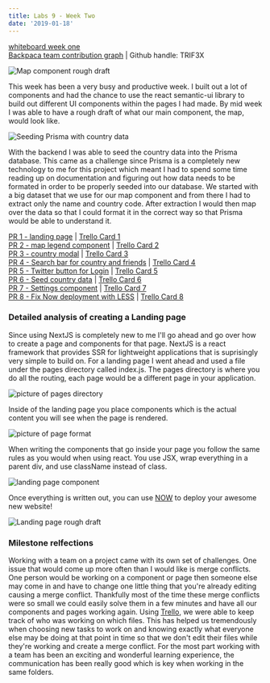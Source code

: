 ```yaml
---
title: Labs 9 - Week Two
date: '2019-01-18'
---
```


[whiteboard week one](https://www.youtube.com/watch?v=CE9HS2gNtcA&feature=youtu.be) <br>
[Backpaca team contribution graph](https://github.com/Lambda-School-Labs/labs9-map-scratcher) | Github handle: TRIF3X

![Map component rough draft](/sample.PNG)

This week has been a very busy and productive week. I built out a lot of components and had the chance to use the react semantic-ui library to build out different UI components within the pages I had made. By mid week I was able to have a rough draft of what our main component, the map, would look like. 

![Seeding Prisma with country data](/databaseSeed.PNG)

With the backend I was able to seed the country data into the Prisma database. This came as a challenge since Prisma is a completely new technology to me for this project which meant I had to spend some time reading up on documentation and figuring out how data needs to be formated in order to be properly seeded into our database. We started with a big dataset that we use for our map component and from there I had to extract only the name and country code. After extraction I would then map over the data so that I could format it in the correct way so that Prisma would be able to understand it.

[PR 1 - landing page](https://github.com/Lambda-School-Labs/labs9-map-scratcher/pull/63) | [Trello Card 1](https://trello.com/c/ed8ndJbN/83-landing-page-rough-draft-for-a-presentable-landing-page) <br>
[PR 2 - map legend component](https://github.com/Lambda-School-Labs/labs9-map-scratcher/pull/50) | [Trello Card 2](https://trello.com/c/wV5kaFFj/62-map-view-map-legend-component) <br>
[PR 3 - country modal](https://github.com/Lambda-School-Labs/labs9-map-scratcher/pull/48) | [Trello Card 3](https://trello.com/c/HSoTllXh/78-country-modal-create-country-modal) <br>
[PR 4 - Search bar for country and friends](https://github.com/Lambda-School-Labs/labs9-map-scratcher/pull/40) | [Trello Card 4](https://trello.com/c/oJeFXanf/59-map-view-dropdown-of-friends-component) <br>
[PR 5 - Twitter button for Login](https://github.com/Lambda-School-Labs/labs9-map-scratcher/pull/31) | [Trello Card 5](https://trello.com/c/8pZ8iERY/52-twiiter-button-for-login-screen) <br>
[PR 6 - Seed country data](https://github.com/Lambda-School-Labs/labs9-map-scratcher/pull/42) | [Trello Card 6](https://trello.com/c/3Nc1FKej/21-seed-data) <br>
[PR 7 - Settings component](https://github.com/Lambda-School-Labs/labs9-map-scratcher/pull/16) | [Trello Card 7](https://trello.com/c/eV6EyffB/30-settings-component) <br>
[PR 8 - Fix Now deployment with LESS](https://github.com/Lambda-School-Labs/labs9-map-scratcher/pull/58) | [Trello Card 8](https://trello.com/c/tmwTEvYo/85-fix-now-deployment-with-less) <br>

### Detailed analysis of creating a Landing page

Since using NextJS is completely new to me I'll go ahead and go over how to create a page and components for that page. NextJS is a react framework that provides SSR for lightweight applications that is suprisingly very simple to build on. For a landing page I went ahead and used a file under the pages directory called index.js. The pages directory is where you do all the routing, each page would be a different page in your application.

![picture of pages directory](/pages.PNG)

Inside of the landing page you place components which is the actual content you will see when the page is rendered.

![picture of page format](/landing.PNG)

When writing the components that go inside your page you follow the same rules as you would when using react. You use JSX, wrap everything in a parent div, and use className instead of class.

![landing page component](/landingpagereact.PNG)

Once everything is written out, you can use [NOW](https://zeit.co/now) to deploy your awesome new website!

![Landing page rough draft](/landing-demo.PNG)


### Milestone relfections

<!-- As a part of your journal entry, write ¼ to ½ a page reflecting on your experiences working with a team to integrate several servers, pages, APIs, and services into one project. Describe how your pieces of the project interfaced with and integrated with your teammates. -->

Working with a team on a project came with its own set of challenges. One issue that would come up more often than I would like is merge conflicts. One person would be working on a component or page then someone else may come in and have to change one little thing that you're already editing causing a merge conflict. Thankfully most of the time these merge conflicts were so small we could easily solve them in a few minutes and have all our components and pages working again. Using [Trello](https://trello.com/b/32vtkJdc/labs9-map-scratcher), we were able to keep track of who was working on which files. This has helped us tremendously when choosing new tasks to work on and knowing exactly what everyone else may be doing at that point in time so that we don't edit their files while they're working and create a merge conflict. For the most part working with a team has been an exciting and wonderful learning experience, the communication has been really good which is key when working in the same folders. 